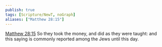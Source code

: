 ```yaml
---
publish: true
tags: [Scripture/NewT, noGraph]
aliases: ["Matthew 28:15"]
---
```

[Matthew 28:15](https://churchofjesuschrist.org/study/scriptures/nt/matt/28?lang=eng&id=p15#p15) So they took the money, and did as they were taught: and this saying is commonly reported among the Jews until this day.
